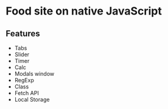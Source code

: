 # Food site on native JavaScript 

## Features
- Tabs
- Slider
- Timer
- Calc
- Modals window
- RegExp
- Class
- Fetch API
- Local Storage
